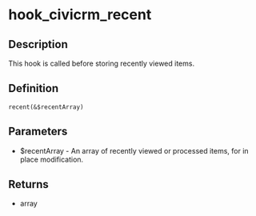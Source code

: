 # hook_civicrm_recent

## Description

This hook is called before storing recently viewed items.

## Definition

    recent(&$recentArray)

## Parameters

-   $recentArray - An array of recently viewed or processed items, for
    in place modification.

## Returns

-   array